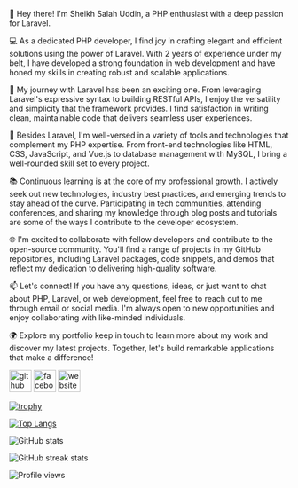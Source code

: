 👋 Hey there! I'm Sheikh Salah Uddin, a PHP enthusiast with a deep passion for Laravel.

💻 As a dedicated PHP developer, I find joy in crafting elegant and efficient solutions using the power of Laravel. With 2 years of experience under my belt, I have developed a strong foundation in web development and have honed my skills in creating robust and scalable applications.

🚀 My journey with Laravel has been an exciting one. From leveraging Laravel's expressive syntax to building RESTful APIs, I enjoy the versatility and simplicity that the framework provides. I find satisfaction in writing clean, maintainable code that delivers seamless user experiences.

🌟 Besides Laravel, I'm well-versed in a variety of tools and technologies that complement my PHP expertise. From front-end technologies like HTML, CSS, JavaScript, and Vue.js to database management with MySQL, I bring a well-rounded skill set to every project.

📚 Continuous learning is at the core of my professional growth. I actively seek out new technologies, industry best practices, and emerging trends to stay ahead of the curve. Participating in tech communities, attending conferences, and sharing my knowledge through blog posts and tutorials are some of the ways I contribute to the developer ecosystem.

🌐 I'm excited to collaborate with fellow developers and contribute to the open-source community. You'll find a range of projects in my GitHub repositories, including Laravel packages, code snippets, and demos that reflect my dedication to delivering high-quality software.

📫 Let's connect! If you have any questions, ideas, or just want to chat about PHP, Laravel, or web development, feel free to reach out to me through email or social media. I'm always open to new opportunities and enjoy collaborating with like-minded individuals.

🌍 Explore my portfolio keep in touch to learn more about my work and discover my latest projects. Together, let's build remarkable applications that make a difference!



[<img src='https://cdn.jsdelivr.net/npm/simple-icons@3.0.1/icons/github.svg' alt='github' height='40'>](https://github.com/sksheikh)  [<img src='https://cdn.jsdelivr.net/npm/simple-icons@3.0.1/icons/facebook.svg' alt='facebook' height='40'>](https://www.facebook.com/https://www.facebook.com/skuddin.ius)  [<img src='https://cdn.jsdelivr.net/npm/simple-icons@3.0.1/icons/icloud.svg' alt='website' height='40'>](https://developersheikh.me)  

[![trophy](https://github-profile-trophy.vercel.app/?username=sksheikh)](https://github.com/ryo-ma/github-profile-trophy)

[![Top Langs](https://github-readme-stats.vercel.app/api/top-langs/?username=sksheikh)](https://github.com/anuraghazra/github-readme-stats)

![GitHub stats](https://github-readme-stats.vercel.app/api?username=sksheikh&show_icons=true)  

![GitHub streak stats](https://github-readme-streak-stats.herokuapp.com/?user=sksheikh)  

![Profile views](https://gpvc.arturio.dev/sksheikh)  
